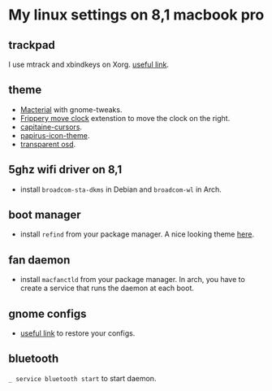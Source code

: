 # My linux settings on 8,1 macbook pro

## trackpad

I use mtrack and xbindkeys on Xorg. [useful link](https://int3ractive.com/2018/09/make-the-best-of-MacBook-touchpad-on-Ubuntu.html).

## theme

- [Macterial](https://www.gnome-look.org/p/1248255/) with gnome-tweaks.
- [Frippery move clock](https://extensions.gnome.org/extension/2/move-clock/) extenstion to move the clock on the right.
- [capitaine-cursors](https://www.archlinux.org/packages/community/any/capitaine-cursors/).
- [papirus-icon-theme](https://www.archlinux.org/packages/community/any/papirus-icon-theme/).
- [transparent osd](https://extensions.gnome.org/extension/1073/transparent-osd/).

## 5ghz wifi driver on 8,1

- install `broadcom-sta-dkms` in Debian and `broadcom-wl` in Arch.

## boot manager

- install `refind` from your package manager. A nice looking theme [here](https://github.com/EvanPurkhiser/rEFInd-minimal).

## fan daemon

- install `macfanctld` from your package manager. In arch, you have to create a service that runs the daemon at each boot.

## gnome configs

- [useful link](https://gist.github.com/reavon/0bbe99150810baa5623e5f601aa93afc) to restore your configs.

## bluetooth

`_ service bluetooth start` to start daemon.

